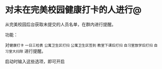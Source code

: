 # 对未在完美校园健康打卡的人进行@

从完美校园后台获取未提交的人员名单，在群内进行提醒。

功能：

对`健康打卡` `一日三检表` `公寓卫生区打扫` `公寓卫生区签到` `教室下课后打扫` `自习室放学后打扫` `自习室大扫除` 进行提醒。

启动时输入这些选项，即可开启

